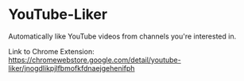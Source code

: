 # YouTube-Liker
Automatically like YouTube videos from channels you're interested in.

Link to Chrome Extension: https://chromewebstore.google.com/detail/youtube-liker/jnogdlikpjlfbmofkfdnaejgehenifph
